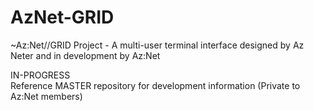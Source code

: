 # AzNet-GRID
~Az:Net//GRID Project - A multi-user terminal interface designed by Az Neter and in development by Az:Net



IN-PROGRESS  
Reference MASTER repository for development information (Private to Az:Net members)
